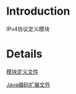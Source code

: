 # Introduction #

IPv4协议定义模块

# Details #

[模块定义文件](http://code.google.com/p/fpb/source/browse/trunk/com.fineqt.fpb.community/protocol/module/Ipv4Protocol.module)

[Java编码扩展文件](http://code.google.com/p/fpb/source/browse/trunk/com.fineqt.fpb.community/protocol/java/com/fineqt/fpb/protocol/Ipv4TypeEVExtFactory.java)